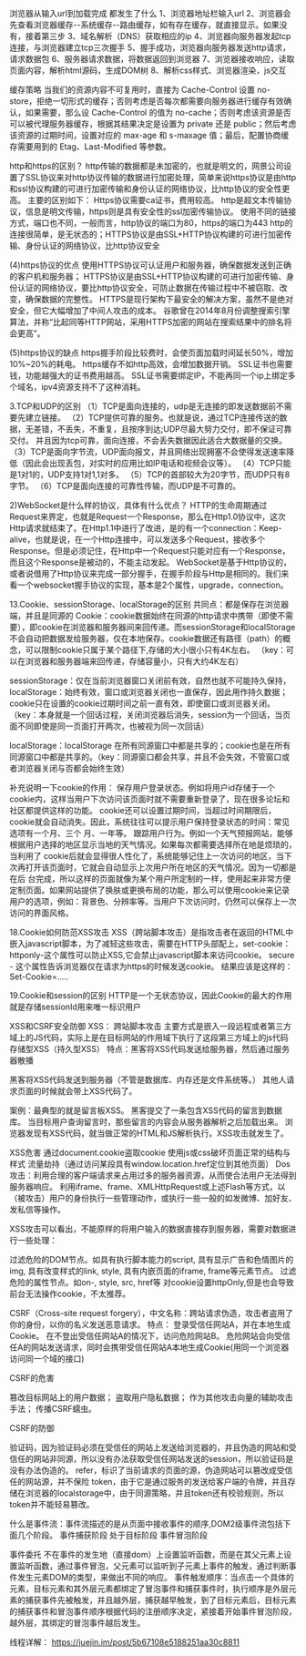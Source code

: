浏览器从输入url到加载完成 都发生了什么
1、浏览器地址栏输入url
2、浏览器会先查看浏览器缓存--系统缓存--路由缓存，如有存在缓存，就直接显示。如果没有，接着第三步
3、域名解析（DNS）获取相应的ip
4、浏览器向服务器发起tcp连接，与浏览器建立tcp三次握手
5、握手成功，浏览器向服务器发送http请求，请求数据包
6、服务器请求数据，将数据返回到浏览器
7、浏览器接收响应，读取页面内容，解析html源码，生成DOM树
8、解析css样式、浏览器渲染，js交互

缓存策略
当我们的资源内容不可复用时，直接为 Cache-Control 设置 no-store，拒绝一切形式的缓存；否则考虑是否每次都需要向服务器进行缓存有效确认，如果需要，那么设 Cache-Control 的值为 no-cache；否则考虑该资源是否可以被代理服务器缓存，根据其结果决定是设置为 private 还是 public；然后考虑该资源的过期时间，设置对应的 max-age 和 s-maxage 值；最后，配置协商缓存需要用到的 Etag、Last-Modified 等参数。


http和https的区别？
http传输的数据都是未加密的，也就是明文的，网景公司设置了SSL协议来对http协议传输的数据进行加密处理，简单来说https协议是由http和ssl协议构建的可进行加密传输和身份认证的网络协议，比http协议的安全性更高。
主要的区别如下：
Https协议需要ca证书，费用较高。
http是超文本传输协议，信息是明文传输，https则是具有安全性的ssl加密传输协议。
使用不同的链接方式，端口也不同，一般而言，http协议的端口为80，https的端口为443
http的连接很简单，是无状态的；HTTPS协议是由SSL+HTTP协议构建的可进行加密传输、身份认证的网络协议，比http协议安全

(4)https协议的优点
使用HTTPS协议可认证用户和服务器，确保数据发送到正确的客户机和服务器；
HTTPS协议是由SSL+HTTP协议构建的可进行加密传输、身份认证的网络协议，要比http协议安全，可防止数据在传输过程中不被窃取、改变，确保数据的完整性。
HTTPS是现行架构下最安全的解决方案，虽然不是绝对安全，但它大幅增加了中间人攻击的成本。
谷歌曾在2014年8月份调整搜索引擎算法，并称“比起同等HTTP网站，采用HTTPS加密的网站在搜索结果中的排名将会更高”。

(5)https协议的缺点
https握手阶段比较费时，会使页面加载时间延长50%，增加10%~20%的耗电。
https缓存不如http高效，会增加数据开销。
SSL证书也需要钱，功能越强大的证书费用越高。
SSL证书需要绑定IP，不能再同一个ip上绑定多个域名，ipv4资源支持不了这种消耗。

3.TCP和UDP的区别
（1）TCP是面向连接的，udp是无连接的即发送数据前不需要先建立链接。
（2）TCP提供可靠的服务。也就是说，通过TCP连接传送的数据，无差错，不丢失，不重复，且按序到达;UDP尽最大努力交付，即不保证可靠交付。 并且因为tcp可靠，面向连接，不会丢失数据因此适合大数据量的交换。
（3）TCP是面向字节流，UDP面向报文，并且网络出现拥塞不会使得发送速率降低（因此会出现丢包，对实时的应用比如IP电话和视频会议等）。
（4）TCP只能是1对1的，UDP支持1对1,1对多。
（5）TCP的首部较大为20字节，而UDP只有8字节。
（6）TCP是面向连接的可靠性传输，而UDP是不可靠的。

2)WebSocket是什么样的协议，具体有什么优点？
HTTP的生命周期通过Request来界定，也就是Request一个Response，那么在Http1.0协议中，这次Http请求就结束了。在Http1.1中进行了改进，是的有一个connection：Keep-alive，也就是说，在一个Http连接中，可以发送多个Request，接收多个Response。但是必须记住，在Http中一个Request只能对应有一个Response，而且这个Response是被动的，不能主动发起。
WebSocket是基于Http协议的，或者说借用了Http协议来完成一部分握手，在握手阶段与Http是相同的。我们来看一个websocket握手协议的实现，基本是2个属性，upgrade，connection。

13.Cookie、sessionStorage、localStorage的区别
共同点：都是保存在浏览器端，并且是同源的
Cookie：cookie数据始终在同源的http请求中携带（即使不需要），即cookie在浏览器和服务器间来回传递。而sessionStorage和localStorage不会自动把数据发给服务器，仅在本地保存。cookie数据还有路径（path）的概念，可以限制cookie只属于某个路径下,存储的大小很小只有4K左右。 （key：可以在浏览器和服务器端来回传递，存储容量小，只有大约4K左右）

sessionStorage：仅在当前浏览器窗口关闭前有效，自然也就不可能持久保持，localStorage：始终有效，窗口或浏览器关闭也一直保存，因此用作持久数据；cookie只在设置的cookie过期时间之前一直有效，即使窗口或浏览器关闭。（key：本身就是一个回话过程，关闭浏览器后消失，session为一个回话，当页面不同即使是同一页面打开两次，也被视为同一次回话）

localStorage：localStorage 在所有同源窗口中都是共享的；cookie也是在所有同源窗口中都是共享的。（key：同源窗口都会共享，并且不会失效，不管窗口或者浏览器关闭与否都会始终生效）

补充说明一下cookie的作用：
保存用户登录状态。例如将用户id存储于一个cookie内，这样当用户下次访问该页面时就不需要重新登录了，现在很多论坛和社区都提供这样的功能。 cookie还可以设置过期时间，当超过时间期限后，cookie就会自动消失。因此，系统往往可以提示用户保持登录状态的时间：常见选项有一个月、三个 月、一年等。
跟踪用户行为。例如一个天气预报网站，能够根据用户选择的地区显示当地的天气情况。如果每次都需要选择所在地是烦琐的，当利用了 cookie后就会显得很人性化了，系统能够记住上一次访问的地区，当下次再打开该页面时，它就会自动显示上次用户所在地区的天气情况。因为一切都是在后 台完成，所以这样的页面就像为某个用户所定制的一样，使用起来非常方便
定制页面。如果网站提供了换肤或更换布局的功能，那么可以使用cookie来记录用户的选项，例如：背景色、分辨率等。当用户下次访问时，仍然可以保存上一次访问的界面风格。

18.Cookie如何防范XSS攻击
XSS（跨站脚本攻击）是指攻击者在返回的HTML中嵌入javascript脚本，为了减轻这些攻击，需要在HTTP头部配上，set-cookie：
httponly-这个属性可以防止XSS,它会禁止javascript脚本来访问cookie。
secure - 这个属性告诉浏览器仅在请求为https的时候发送cookie。
结果应该是这样的：Set-Cookie=.....

19.Cookie和session的区别
HTTP是一个无状态协议，因此Cookie的最大的作用就是存储sessionId用来唯一标识用户


XSS和CSRF安全防御
XSS： 跨站脚本攻击 主要方式是嵌入一段远程或者第三方域上的JS代码，实际上是在目标网站的作用域下执行了这段第三方域上的js代码
存储型XSS（持久型XSS）
特点：黑客将XSS代码发送给服务器，然后通过服务器散播

黑客将XSS代码发送到服务器（不管是数据库、内存还是文件系统等。）
其他人请求页面的时候就会带上XSS代码了。

案例：最典型的就是留言板XSS。
黑客提交了一条包含XSS代码的留言到数据库。
当目标用户查询留言时，那些留言的内容会从服务器解析之后加载出来。
浏览器发现有XSS代码，就当做正常的HTML和JS解析执行。XSS攻击就发生了。

XSS危害
通过document.cookie盗取cookie
使用js或css破坏页面正常的结构与样式
流量劫持（通过访问某段具有window.location.href定位到其他页面）
Dos攻击：利用合理的客户端请求来占用过多的服务器资源，从而使合法用户无法得到服务器响应。
利用iframe、frame、XMLHttpRequest或上述Flash等方式，以（被攻击）用户的身份执行一些管理动作，或执行一些一般的如发微博、加好友、发私信等操作。

XSS攻击可以看出，不能原样的将用户输入的数据直接存到服务器，需要对数据进行一些处理：

过滤危险的DOM节点。如具有执行脚本能力的script, 具有显示广告和色情图片的img,  具有改变样式的link, style, 具有内嵌页面的iframe, frame等元素节点。
过滤危险的属性节点。如on-, style, src, href等
对cookie设置httpOnly,但是也会导致前台无法操作cookie，不太推荐。


CSRF（Cross-site request forgery），中文名称：跨站请求伪造，攻击者盗用了你的身份，以你的名义发送恶意请求。
特点：
登录受信任网站A，并在本地生成Cookie。
在不登出受信任网站A的情况下，访问危险网站B。
危险网站会向受信任A的网站发送请求，同时会携带受信任网站A本地生成Cookie(用同一个浏览器访问同一个域的接口)

CSRF的危害

篡改目标网站上的用户数据；
盗取用户隐私数据；
作为其他攻击向量的辅助攻击手法；
传播CSRF蠕虫。

CSRF的防御

验证码，因为验证码必须在受信任的网站上发送给浏览器的，并且伪造的网站和受信任的网站非同源，所以没有办法获取受信任网站发送的session，所以验证码是没有办法伪造的。
refer，标识了当前请求的页面的源，伪造网站可以篡改成受信任的网站源，并不保险
token，由于它是通过服务的发送给客户端的令牌，并且存储在浏览器的localstorage中，由于同源策略，并且token还有校验规则，所以token并不能轻易篡改。



什么是事件流：事件流描述的是从页面中接收事件的顺序,DOM2级事件流包括下面几个阶段。
事件捕获阶段
处于目标阶段
事件冒泡阶段

事件委托
不在事件的发生地（直接dom）上设置监听函数，而是在其父元素上设置监听函数，通过事件冒泡，父元素可以监听到子元素上事件的触发，通过判断事件发生元素DOM的类型，来做出不同的响应。
事件触发顺序：当点击一个具体的元素，目标元素和其外层元素都绑定了冒泡事件和捕获事件时，执行顺序是外层元素的捕获事件先被触发，并且越外层，捕获越早触发，到了目标元素后，目标元素的捕获事件和冒泡事件顺序根据代码的注册顺序决定，紧接着开始事件冒泡阶段，越外层，其绑定的冒泡事件越后发生。

线程详解： https://juejin.im/post/5b67108e5188251aa30c8811

